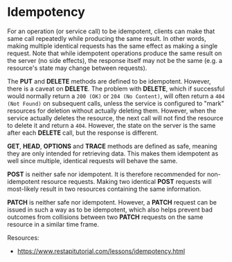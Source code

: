 # Idempotency

For an operation (or service call) to be idempotent, clients can make that 
same call repeatedly while producing the same result. In other words, making 
multiple identical requests has the same effect as making a single request.
Note that while idempotent operations produce the same result on the server (no side effects),
the response itself may not be the same (e.g. a resource's state may change between requests).

The **PUT** and **DELETE** methods are defined to be idempotent. However, there is a caveat on **DELETE**. 
The problem with **DELETE**, which if successful would normally return a `200 (OK)` or `204 (No Content)`, 
will often return a `404 (Not Found)` on subsequent calls, unless the service is configured to "mark"
resources for deletion without actually deleting them. However, when the service actually deletes the 
resource, the next call will not find the resource to delete it and return a `404`. However, the state on
the server is the same after each **DELETE** call, but the response is different.

**GET**, **HEAD**, **OPTIONS** and **TRACE** methods are defined as safe, meaning they are only intended for retrieving data.
This makes them idempotent as well since multiple, identical requests will behave the same.

**POST** is neither safe nor idempotent. It is therefore recommended for non-idempotent resource requests. Making two identical **POST** 
requests will most-likely result in two resources containing the same information.

**PATCH** is neither safe nor idempotent. However, a **PATCH** request can be issued in such a way as to be idempotent, which also helps prevent 
bad outcomes from collisions between two **PATCH** requests on the same resource in a similar time frame.

Resources:
- https://www.restapitutorial.com/lessons/idempotency.html